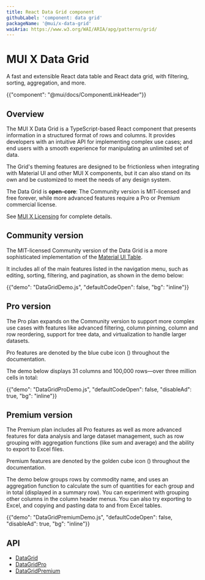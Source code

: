 ```yaml
---
title: React Data Grid component
githubLabel: 'component: data grid'
packageName: '@mui/x-data-grid'
waiAria: https://www.w3.org/WAI/ARIA/apg/patterns/grid/
---
```


# MUI X Data Grid

<p class="description">A fast and extensible React data table and React data grid, with filtering, sorting, aggregation, and more.</p>

{{"component": "@mui/docs/ComponentLinkHeader"}}

## Overview

The MUI X Data Grid is a TypeScript-based React component that presents information in a structured format of rows and columns.
It provides developers with an intuitive API for implementing complex use cases; and end users with a smooth experience for manipulating an unlimited set of data.

The Grid's theming features are designed to be frictionless when integrating with Material UI and other MUI X components, but it can also stand on its own and be customized to meet the needs of any design system.

The Data Grid is **open-core**: The Community version is MIT-licensed and free forever, while more advanced features require a Pro or Premium commercial license.

See [MUI X Licensing](/x/introduction/licensing/) for complete details.

## Community version

The MIT-licensed Community version of the Data Grid is a more sophisticated implementation of the [Material UI Table](/material-ui/react-table/).

It includes all of the main features listed in the navigation menu, such as editing, sorting, filtering, and pagination, as shown in the demo below:

{{"demo": "DataGridDemo.js", "defaultCodeOpen": false, "bg": "inline"}}

## Pro version [<span class="plan-pro"></span>](/x/introduction/licensing/#pro-plan 'Pro plan')

The Pro plan expands on the Community version to support more complex use cases with features like advanced filtering, column pinning, column and row reordering, support for tree data, and virtualization to handle larger datasets.

Pro features are denoted by the blue cube icon (<span class="plan-pro"></span>) throughout the documentation.

The demo below displays 31 columns and 100,000 rows—over three million cells in total:

{{"demo": "DataGridProDemo.js", "defaultCodeOpen": false, "disableAd": true, "bg": "inline"}}

## Premium version [<span class="plan-premium"></span>](/x/introduction/licensing/#premium-plan 'Premium plan')

The Premium plan includes all Pro features as well as more advanced features for data analysis and large dataset management, such as row grouping with aggregation functions (like sum and average) and the ability to export to Excel files.

Premium features are denoted by the golden cube icon (<span class="plan-premium"></span>) throughout the documentation.

The demo below groups rows by commodity name, and uses an aggregation function to calculate the sum of quantities for each group and in total (displayed in a summary row).
You can experiment with grouping other columns in the column header menus.
You can also try exporting to Excel, and copying and pasting data to and from Excel tables.

{{"demo": "DataGridPremiumDemo.js", "defaultCodeOpen": false, "disableAd": true, "bg": "inline"}}

## API

- [DataGrid](/x/api/data-grid/data-grid/)
- [DataGridPro](/x/api/data-grid/data-grid-pro/)
- [DataGridPremium](/x/api/data-grid/data-grid-premium/)
